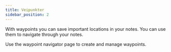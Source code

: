```yaml
---
title: Veipunkter
sidebar_position: 2
---
```


With waypoints you can save important locations in your notes. You can use them to navigate through your notes.

Use the waypoint navigator page to create and manage waypoints.
